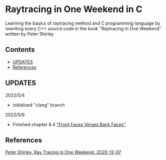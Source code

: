 # Raytracing in One Weekend in C
Learning the basics of raytracing method and C programming language
by rewriting every C++ source code in the book "Raytracing in One Weekend" written
by Peter Shirley

## Contents
- [UPDATES](#updates)
- [References](#references)

## UPDATES
2022/5/4
- Initialized "clang" branch

2022/5/6
- Finished chapter 6.4 ["Front Faces Verses Back Faces"](https://raytracing.github.io/books/RayTracingInOneWeekend.html#surfacenormalsandmultipleobjects/frontfacesversusbackfaces)

## References
[Peter Shirley, Ray Tracing in One Weekend, 2020-12-07](https://github.com/RayTracing/raytracing.github.io)
